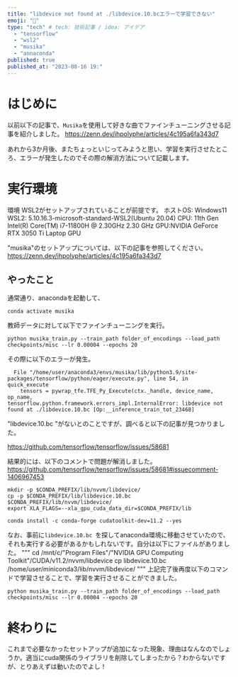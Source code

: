 ```yaml
---
title: "libdevice not found at ./libdevice.10.bcエラーで学習できない"
emoji: "📌"
type: "tech" # tech: 技術記事 / idea: アイデア
  - "tensorflow"
  - "wsl2"
  - "musika"
  - "annaconda"
published: true
published_at: "2023-08-16 19:"
---
```


# はじめに
以前以下の記事で、`Musika`を使用して好きな曲でファインチューニングさせる記事を紹介しました。
https://zenn.dev/ihpolyphe/articles/4c195a6fa343d7

あれから3か月後、またちょっといじってみようと思い、学習を実行させたところ、エラーが発生したのでその際の解消方法について記載します。

# 実行環境
環境
WSL2がセットアップされていることが前提です。
ホストOS: Windows11
WSL2: 5.10.16.3-microsoft-standard-WSL2(Ubuntu 20.04)
CPU: 11th Gen Intel(R) Core(TM) i7-11800H @ 2.30GHz 2.30 GHz
GPU:NVIDIA GeForce RTX 3050 Ti Laptop GPU

"musika"のセットアップについては、以下の記事を参照してください。
https://zenn.dev/ihpolyphe/articles/4c195a6fa343d7

## やったこと
通常通り、anacondaを起動して、
```
conda activate musika
```
教師データに対して以下でファインチューニングを実行。
```
python musika_train.py --train_path folder_of_encodings --load_path checkpoints/misc --lr 0.00004 --epochs 20
```

その際に以下のエラーが発生。
```
  File "/home/user/anaconda3/envs/musika/lib/python3.9/site-packages/tensorflow/python/eager/execute.py", line 54, in quick_execute
    tensors = pywrap_tfe.TFE_Py_Execute(ctx._handle, device_name, op_name,
tensorflow.python.framework.errors_impl.InternalError: libdevice not found at ./libdevice.10.bc [Op:__inference_train_tot_23468]
```

"libdevice.10.bc "がないとのことですが、調べると以下の記事が見つかりました。

https://github.com/tensorflow/tensorflow/issues/58681

結果的には、以下のコメントで問題が解消しました。
https://github.com/tensorflow/tensorflow/issues/58681#issuecomment-1406967453

```
mkdir -p $CONDA_PREFIX/lib/nvvm/libdevice/
cp -p $CONDA_PREFIX/lib/libdevice.10.bc $CONDA_PREFIX/lib/nvvm/libdevice/
export XLA_FLAGS=--xla_gpu_cuda_data_dir=$CONDA_PREFIX/lib

conda install -c conda-forge cudatoolkit-dev=11.2 --yes
```

なお、事前に`libdevice.10.bc `を探してanaconda環境に移動させていたので、それも実行する必要があるかもしれないです。自分は以下にファイルがありました。
"""
cd /mnt/c/"Program Files"/"NVIDIA GPU Computing Toolkit"/CUDA/v11.2/nvvm/libdevice
cp libdevice.10.bc /home/user/miniconda3/lib/nvvm/libdevice/
"""
上記完了後再度以下のコマンドで学習させることで、学習を実行させることができました。
```
python musika_train.py --train_path folder_of_encodings --load_path checkpoints/misc --lr 0.00004 --epochs 20
```

# 終わりに

これまで必要なかったセットアップが追加になった現象、理由はなんなのでしょうか。適当にcuda関係のライブラリを削除してしまったから？わからないですが、とりあえずは動いたのでよし！